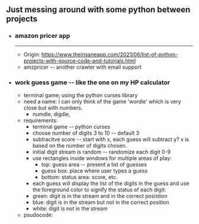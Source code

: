 ## Just messing around with some python between projects
- ### amazon pricer app
  ---
  * Origin: https://www.theinsaneapp.com/2021/06/list-of-python-projects-with-source-code-and-tutorials.html
  * amzpricer -- another crawler with email support
- ### work guess game -- like the one on my HP calculator
  - terminal game; using the python curses library
  - need a name: I can only think of the game 'wordle' which is very close but with numbers.
    - numdle, digdle,
  - requirements:
    - terminal game -- python curses
    - choose number of digits 3 to 10 -- default 3
    - subtracitve score -- start with x, each guess will subtract y? x is based on the number of digits chosen.
    - initial digit stream is random -- randomize each digit 0-9
    - use rectangles inside windows for multiple areas of play:
      - top: guess area -- present a list of guesses
      - guess box: place where user types a guess
      - bottom: status area: score, etc. 
    - each guess will display the list of the digits in the guess and use the foreground color to signify the status of each digit:
    - green: digit is in the stream and in the correct posistion
    - blue: digit is in the stream but not in the correct position
    - white: digit is not in the stream
  - psudocode:
```

```



